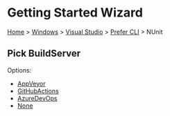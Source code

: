 # Getting Started Wizard

[Home](/docs/wiz/readme.md) > [Windows](Windows.md) > [Visual Studio](Windows_VisualStudio.md) > [Prefer CLI](Windows_VisualStudio_Cli.md) > NUnit

## Pick BuildServer

Options:
 * [AppVeyor](Windows_VisualStudio_Cli_NUnit_AppVeyor.md)
 * [GitHubActions](Windows_VisualStudio_Cli_NUnit_GitHubActions.md)
 * [AzureDevOps](Windows_VisualStudio_Cli_NUnit_AzureDevOps.md)
 * [None](Windows_VisualStudio_Cli_NUnit_None.md)
